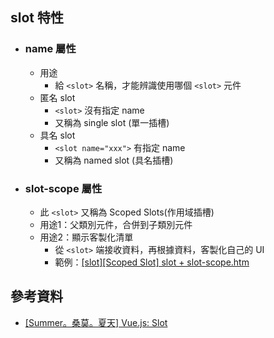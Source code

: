 ## slot 特性
- ### name 屬性
  - 用途
    - 給 ```<slot>``` 名稱，才能辨識使用哪個 ```<slot>``` 元件
  - 匿名 slot
    - ```<slot>``` 沒有指定 name
    - 又稱為 single slot (單一插槽)
  - 具名 slot
    - ```<slot name="xxx">``` 有指定 name
    - 又稱為 named slot (具名插槽)
- ### slot-scope 屬性
  - 此 ```<slot>``` 又稱為 Scoped Slots(作用域插槽)
  - 用途1：父類別元件，合併到子類別元件
  - 用途2：顯示客製化清單
    - 從 ```<slot>``` 端接收資料，再根據資料，客製化自己的 UI
    - 範例：[[slot][Scoped Slot] slot + slot-scope.htm](../samples/%5Bslot%5D%5BScoped%20Slot%5D%20slot%20+%20slot-scope.htm)


## 參考資料
- [[Summer。桑莫。夏天] Vue.js: Slot](https://cythilya.github.io/2017/10/11/vue-component-slot/)
